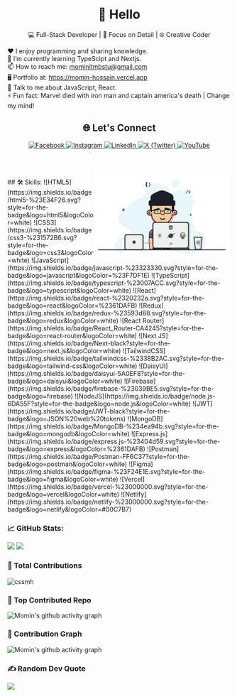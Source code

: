 <div align="center">
  <h1>💫 Hello</h1>
  <p>💻 Full-Stack Developer | 🚀 Focus on Detail | 🌐 Creative Coder</p>
</div>

♥️ I enjoy programming and sharing knowledge.<br>
🌱 I’m currently learning TypeScipt and Nextjs.<br>
📫 How to reach me: mominitmbstu@gmail.com <br>
🖥️ Portfolio at: https://momin-hossain.vercel.app <br>
💬 Talk to me about JavaScript, React.<br>
⚡ Fun fact: Marvel died with iron man and captain america's death | Change my mind!
<br>
<div align="center">
  <h2>🌐 Let's Connect</h2>
  <p>
    <a href="https://facebook.com/touristmomen" target="_blank">
      <img src="https://img.shields.io/badge/Facebook-%231877F2.svg?style=flat&logo=Facebook&logoColor=white" alt="Facebook">
    </a>
    <a href="https://instagram.com/tourist_offl" target="_blank">
      <img src="https://img.shields.io/badge/Instagram-%23E4405F.svg?style=flat&logo=Instagram&logoColor=white" alt="Instagram">
    </a>
    <a href="https://linkedin.com/in/momin01" target="_blank">
      <img src="https://img.shields.io/badge/LinkedIn-%230077B5.svg?style=flat&logo=LinkedIn&logoColor=white" alt="LinkedIn">
    </a>
    <a href="https://x.com/touristmomin" target="_blank">
      <img src="https://img.shields.io/badge/X-black.svg?style=flat&logo=X&logoColor=white" alt="X (Twitter)">
    </a>
    <a href="https://youtube.com/@tourist19" target="_blank">
      <img src="https://img.shields.io/badge/YouTube-%23FF0000.svg?style=flat&logo=YouTube&logoColor=white" alt="YouTube">
    </a>
  </p>
</div>
<br><br>
<img align="right" alt="code" width="310" src="https://raw.githubusercontent.com/cssmh/cssmh/main/coding.gif">
<br>
## 🛠️ Skills:
![HTML5](https://img.shields.io/badge/html5-%23E34F26.svg?style=for-the-badge&logo=html5&logoColor=white) ![CSS3](https://img.shields.io/badge/css3-%231572B6.svg?style=for-the-badge&logo=css3&logoColor=white) ![JavaScript](https://img.shields.io/badge/javascript-%23323330.svg?style=for-the-badge&logo=javascript&logoColor=%23F7DF1E) ![TypeScript](https://img.shields.io/badge/typescript-%23007ACC.svg?style=for-the-badge&logo=typescript&logoColor=white) ![React](https://img.shields.io/badge/react-%2320232a.svg?style=for-the-badge&logo=react&logoColor=%2361DAFB) ![Redux](https://img.shields.io/badge/redux-%23593d88.svg?style=for-the-badge&logo=redux&logoColor=white) ![React Router](https://img.shields.io/badge/React_Router-CA4245?style=for-the-badge&logo=react-router&logoColor=white) ![Next JS](https://img.shields.io/badge/Next-black?style=for-the-badge&logo=next.js&logoColor=white) ![TailwindCSS](https://img.shields.io/badge/tailwindcss-%2338B2AC.svg?style=for-the-badge&logo=tailwind-css&logoColor=white) ![DaisyUI](https://img.shields.io/badge/daisyui-5A0EF8?style=for-the-badge&logo=daisyui&logoColor=white) ![Firebase](https://img.shields.io/badge/firebase-%23039BE5.svg?style=for-the-badge&logo=firebase) ![NodeJS](https://img.shields.io/badge/node.js-6DA55F?style=for-the-badge&logo=node.js&logoColor=white) ![JWT](https://img.shields.io/badge/JWT-black?style=for-the-badge&logo=JSON%20web%20tokens) ![MongoDB](https://img.shields.io/badge/MongoDB-%234ea94b.svg?style=for-the-badge&logo=mongodb&logoColor=white) ![Express.js](https://img.shields.io/badge/express.js-%23404d59.svg?style=for-the-badge&logo=express&logoColor=%2361DAFB) ![Postman](https://img.shields.io/badge/Postman-FF6C37?style=for-the-badge&logo=postman&logoColor=white) ![Figma](https://img.shields.io/badge/figma-%23F24E1E.svg?style=for-the-badge&logo=figma&logoColor=white) ![Vercel](https://img.shields.io/badge/vercel-%23000000.svg?style=for-the-badge&logo=vercel&logoColor=white) ![Netlify](https://img.shields.io/badge/netlify-%23000000.svg?style=for-the-badge&logo=netlify&logoColor=#00C7B7)

### 📈 GitHub Stats:
<p align= "left">
  <img height= "170" src="https://github-readme-stats.vercel.app/api?username=cssmh&theme=radical&show_icons=compact&include_all_commits=true" />
  <img height= "170" src="https://github-readme-stats.vercel.app/api/top-langs/?username=cssmh&theme=radical&layout=compact" />
</p>

### 🚀 Total Contributions
<p><img align="center" src="https://github-readme-streak-stats.herokuapp.com/?user=cssmh&theme=radical&" alt="cssmh" /></p>

### 📂 Top Contributed Repo
![Momin's github activity graph](https://github-contributor-stats.vercel.app/api?username=cssmh&limit=5&theme=radical&combine_all_yearly_contributions=true)

### 🌱 Contribution Graph
![Momin's github activity graph](https://github-readme-activity-graph.vercel.app/graph?username=cssmh&theme=react-dark)

### ✍️ Random Dev Quote
![](https://quotes-github-readme.vercel.app/api?type=horizontal&theme=radical)
